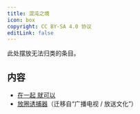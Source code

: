 ```yaml
---
title: 混沌之境
icon: box
copyright: CC BY-SA 4.0 协议
editLink: false
---
```


此处摆放无法归类的条目。

## 内容

- [在一起 就可以](huawei-together.md)
- [放圈诱捕器](youbuqi.md)（迁移自“广播电视 / 放送文化”）

